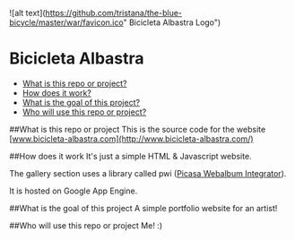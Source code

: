 ![alt text](https://github.com/tristana/the-blue-bicycle/master/war/favicon.ico" Bicicleta Albastra Logo")

# Bicicleta Albastra

- [What is this repo or project?](#what)
- [How does it work?](#how)
- [What is the goal of this project?](#why)
- [Who will use this repo or project?](#who)


##<a name="what">What is this repo or project</a>
This is the source code for the website [www.bicicleta-albastra.com](http://www.bicicleta-albastra.com/)


##<a name="how">How does it work</a>
It's just a simple HTML & Javascript website.

The gallery section uses a library called pwi ([Picasa Webalbum Integrator](https://code.google.com/archive/p/pwi/)).

It is hosted on Google App Engine.


##<a name="why">What is the goal of this project</a>
A simple portfolio website for an artist!


##<a name="who">Who will use this repo or project</a>
Me! :)

